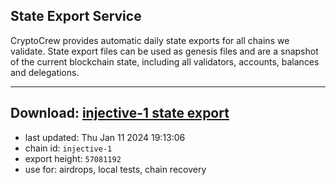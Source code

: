 ## State Export Service
CryptoCrew provides automatic daily state exports for all chains we validate. State export files can be used as genesis files and are a snapshot of the current blockchain state, including all validators, accounts, balances and delegations.

---
**Download: [injective-1 state export](https://dl.ccvalidators.com/SERVICE/injective/injective-1_export_57081192.json)**
---

- last updated: Thu Jan 11 2024 19:13:06
- chain id: `injective-1`
- export height: `57081192`
- use for: airdrops, local tests, chain recovery
